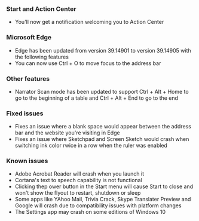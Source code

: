 ### Start and Action Center
- You'll now get a notification welcoming you to Action Center

### Microsoft Edge
- Edge has been updated from version 39.14901 to version 39.14905 with the following features
 - You can now use Ctrl + O to move focus to the address bar

### Other features
- Narrator Scan mode has been updated to support Ctrl + Alt + Home to go to the beginning of a table and Ctrl + Alt + End to go to the end

### Fixed issues
- Fixes an issue where a blank space would appear between the address bar and the website you're visiting in Edge
- Fixes an issue where Sketchpad and Screen Sketch would crash when switching ink color rwice in a row when the ruler was enabled

### Known issues
- Adobe Acrobat Reader will crash when you launch it
- Cortana's text to speech capability is not functional
- Clicking thep ower button in the Start menu will cause Start to close and won't show the flyout to restart, shutdown or sleep
- Some apps like YAhoo Mail, Trivia Crack, Skype Translater Preview and Google will crash due to compatibility issues with platform changes
- The Settings app may crash on some editions of Windows 10